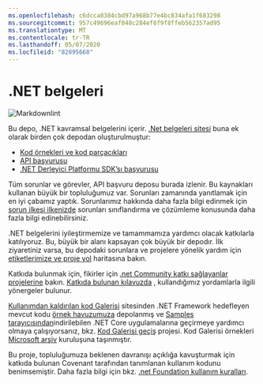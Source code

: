 ```yaml
---
ms.openlocfilehash: c6dcca8384cbd97a968b77e4bc834afa1f683298
ms.sourcegitcommit: 957c49696eaf048c284ef8f9f8ffeb562357ad95
ms.translationtype: MT
ms.contentlocale: tr-TR
ms.lasthandoff: 05/07/2020
ms.locfileid: "82895668"
---
```

# <a name="net-docs"></a>.NET belgeleri

![Markdownlint](https://github.com/dotnet/docs/workflows/Markdownlint/badge.svg)

Bu depo, .NET kavramsal belgelerini içerir. [.Net belgeleri sitesi](https://docs.microsoft.com/dotnet) buna ek olarak birden çok depodan oluşturulmuştur:

- [Kod örnekleri ve kod parçacıkları](https://github.com/dotnet/samples)
- [API başvurusu](https://github.com/dotnet/dotnet-api-docs)
- [.NET Derleyici Platformu SDK’sı başvurusu](https://github.com/dotnet/roslyn-api-docs)

Tüm sorunlar ve görevler, API başvuru deposu burada izlenir. Bu kaynakları kullanan büyük bir topluluğumuz var. Sorunları zamanında yanıtlamak için en iyi çabamız yaptık. Sorunlarımız hakkında daha fazla bilgi edinmek için [sorun ilkesi ilkenizde](issues-policy.md) sorunları sınıflandırma ve çözümleme konusunda daha fazla bilgi edinebilirsiniz.

.NET belgelerini iyileştirmemize ve tamammamıza yardımcı olacak katkılarla katılıyoruz. Bu, büyük bir alanı kapsayan çok büyük bir depodır. İlk ziyaretiniz varsa, bu depodaki sorunlara ve projelere yönelik yardım için [etiketlerimize ve proje yol](styleguide/labels-projects.md) haritasına bakın.

Katkıda bulunmak için, fikirler için [.net Community katkı sağlayanlar projelerine](https://github.com/dotnet/docs/projects/35) bakın. [Katkıda bulunan kılavuzda](CONTRIBUTING.md) , kullandığımız yordamlarla ilgili yönergeler bulunur.

[Kullanımdan kaldırılan kod Galerisi](https://docs.microsoft.com/teamblog/msdn-code-gallery-retired) sitesinden .NET Framework hedefleyen mevcut kodu [örnek havuzumuza](https://github.com/dotnet/samples) depolanmış ve [Samples tarayıcısından](https://docs.microsoft.com/samples/browse)indirilebilen .NET Core uygulamalarına geçirmeye yardımcı olmaya çalışıyorsanız, bkz. [Kod Galerisi geçiş](https://github.com/dotnet/docs/projects/88) projesi. Kod Galerisi örnekleri [Microsoft arşiv](https://github.com/microsoftarchive?q=msdn-code-gallery) kuruluşuna taşınmıştır.

Bu proje, topluluğumuza beklenen davranışı açıklığa kavuşturmak için katkıda bulunan Covenant tarafından tanımlanan kullanım kodunu benimsemiştir.
Daha fazla bilgi için bkz. [.net Foundation kullanım kuralları](https://dotnetfoundation.org/code-of-conduct).
